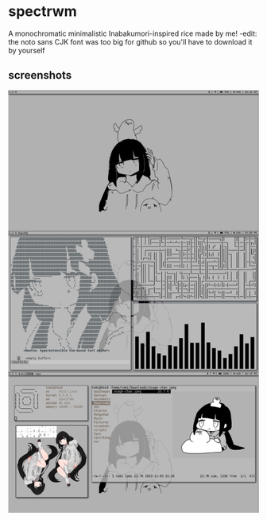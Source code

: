 # spectrwm
A monochromatic minimalistic Inabakumori-inspired rice made by me!
-edit: the noto sans CJK font was too big for github so you'll have to download it by yourself
## screenshots
![inabakumori monochromatic](/assets/collage.png?raw=true)
